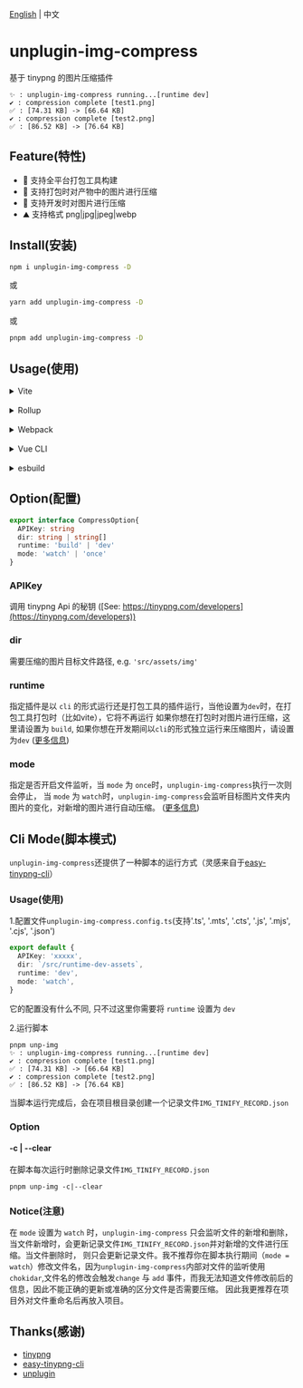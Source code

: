 [English](https://github.com/baiwusanyu-c/unplugin-img-compress/blob/master/README.md) | 中文

# unplugin-img-compress
基于 tinypng 的图片压缩插件
```shell
✨ : unplugin-img-compress running...[runtime dev]
✔ : compression complete [test1.png]
✅ : [74.31 KB] -> [66.64 KB]
✔ : compression complete [test2.png]
✅ : [86.52 KB] -> [76.64 KB]
```

## Feature(特性)

* 🌈 支持全平台打包工具构建
* 🌌 支持打包时对产物中的图片进行压缩
* 🌊 支持开发时对图片进行压缩
* ⛰ 支持格式 png|jpg|jpeg|webp

## Install(安装)

```bash
npm i unplugin-img-compress -D
```
或
```bash
yarn add unplugin-img-compress -D
```
或
```bash
pnpm add unplugin-img-compress -D
```

## Usage(使用)
<details>
<summary>Vite</summary>

```ts
// vite.config.ts
import { resolve } from 'path'
import { defineConfig } from 'vite'
import { viteImgCompress } from 'unplugin-img-compress'
import type { PluginOption } from 'vite'
export default defineConfig({
  plugins: [
    viteImgCompress({
      APIKey: 'XXXXXXXXXXXXXXXXXXXXXXXXX',
      dir: `${resolve()}/assets`,
      runtime: 'build',
      mode: 'once',
    }) as PluginOption,
  ],
})
```

</details>
<br>
<details>
<summary>Rollup</summary>

```ts
// rollup.config.js
import { resolve } from 'path'
import { rollupImgCompress } from 'unplugin-img-compress'
export default {
  plugins: [
    rollupImgCompress({
      APIKey: 'XXXXXXXXXXXXXXXXXXXXXXXXX',
      dir: `${resolve()}/assets`,
      runtime: 'build',
      mode: 'once',
    }),
  ],
}
```

</details>
<br>
<details>
<summary>Webpack</summary>

```ts
// webpack.config.js
module.exports = {
  /* ... */
  plugins: [
    require('unplugin-img-compress').webpackImgCompress({ /* options */ }),
  ],
}
```
</details>
<br>
<details>
<summary>Vue CLI</summary>

```ts
// vue.config.js
module.exports = {
  configureWebpack: {
    plugins: [
      require('unplugin-img-compress').webpackImgCompress({ /* options */ }),
    ],
  },
}
```

</details>
<br>
<details>
<summary>esbuild</summary>

```ts
// esbuild.config.js
import { build } from 'esbuild'
import { esbuildImgCompress } from 'unplugin-img-compress'

build({
  plugins: [esbuildImgCompress()],
})
```
</details>

## Option(配置)

```typescript
export interface CompressOption{
  APIKey: string
  dir: string | string[]
  runtime: 'build' | 'dev'
  mode: 'watch' | 'once'
}
```

### APIKey
调用 tinypng Api 的秘钥 ([See: https://tinypng.com/developers](https://tinypng.com/developers))

### dir
需要压缩的图片目标文件路径, e.g. `'src/assets/img'`

### runtime
指定插件是以 `cli` 的形式运行还是打包工具的插件运行，当他设置为`dev`时，在打包工具打包时（比如vite），它将不再运行
如果你想在打包时对图片进行压缩，这里请设置为 `build`, 
如果你想在开发期间以`cli`的形式独立运行来压缩图片，请设置为`dev`
([更多信息](https://github.com/baiwusanyu-c/unplugin-img-compress/blob/master/README-CN.md#CliMode))

### mode
指定是否开启文件监听，当 `mode` 为 `once`时，`unplugin-img-compress`执行一次则会停止，
当 `mode` 为 `watch`时，`unplugin-img-compress`会监听目标图片文件夹内图片的变化，对新增的图片进行自动压缩。
([更多信息](https://github.com/baiwusanyu-c/unplugin-img-compress/blob/master/README-CN.md#CliMode))

## Cli Mode(脚本模式)
`unplugin-img-compress`还提供了一种脚本的运行方式（灵感来自于[easy-tinypng-cli](https://github.com/sudongyuer/easy-tinypng-cli)）
### Usage(使用)
1.配置文件`unplugin-img-compress.config.ts`(支持'.ts', '.mts', '.cts', '.js', '.mjs', '.cjs', '.json')
```typescript
export default {
  APIKey: 'xxxxx',
  dir: `/src/runtime-dev-assets`,
  runtime: 'dev',
  mode: 'watch',
}
```
它的配置没有什么不同, 只不过这里你需要将 `runtime` 设置为 `dev`

2.运行脚本
```shell
pnpm unp-img
✨ : unplugin-img-compress running...[runtime dev]
✔ : compression complete [test1.png]
✅ : [74.31 KB] -> [66.64 KB]
✔ : compression complete [test2.png]
✅ : [86.52 KB] -> [76.64 KB]
```
当脚本运行完成后，会在项目根目录创建一个记录文件`IMG_TINIFY_RECORD.json`

### Option

#### -c | --clear
在脚本每次运行时删除记录文件`IMG_TINIFY_RECORD.json`
```shell
pnpm unp-img -c|--clear
```
### Notice(注意)
在 `mode` 设置为 `watch` 时，`unplugin-img-compress` 只会监听文件的新增和删除，
当文件新增时，会更新记录文件`IMG_TINIFY_RECORD.json`并对新增的文件进行压缩。当文件删除时，
则只会更新记录文件。我不推荐你在脚本执行期间（`mode = watch`）修改文件名，因为`unplugin-img-compress`内部对文件的监听使用
`chokidar`,文件名的修改会触发`change` 与 `add` 事件，而我无法知道文件修改前后的信息，因此不能正确的更新或准确的区分文件是否需要压缩。
因此我更推荐在项目外对文件重命名后再放入项目。

## Thanks(感谢)
* [tinypng](https://tinypng.com/)
* [easy-tinypng-cli](https://github.com/sudongyuer/easy-tinypng-cli)
* [unplugin](https://github.com/unjs/unplugin)